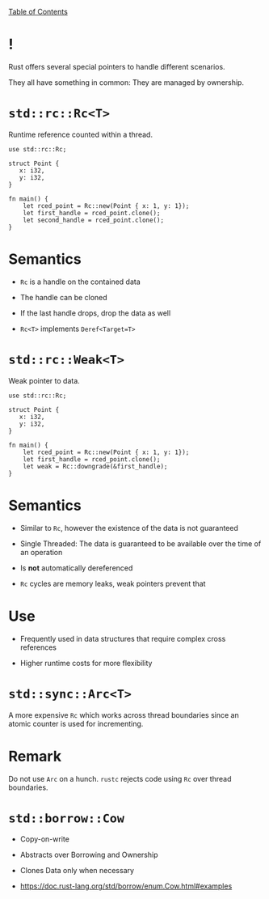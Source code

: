 [Table of Contents](./index.html)

!
=

Rust offers several special pointers to handle different scenarios.

They all have something in common: They are managed by ownership.

`std::rc::Rc<T>`
================

Runtime reference counted within a thread.

    use std::rc::Rc;

    struct Point {
       x: i32,
       y: i32,
    }

    fn main() {
        let rced_point = Rc::new(Point { x: 1, y: 1});
        let first_handle = rced_point.clone();
        let second_handle = rced_point.clone();
    }

Semantics
=========

-   `Rc` is a handle on the contained data

-   The handle can be cloned

-   If the last handle drops, drop the data as well

-   `Rc<T>` implements `Deref<Target=T>`

`std::rc::Weak<T>`
==================

Weak pointer to data.

    use std::rc::Rc;

    struct Point {
       x: i32,
       y: i32,
    }

    fn main() {
        let rced_point = Rc::new(Point { x: 1, y: 1});
        let first_handle = rced_point.clone();
        let weak = Rc::downgrade(&first_handle);
    }

Semantics
=========

-   Similar to `Rc`, however the existence of the data is not guaranteed

-   Single Threaded: The data is guaranteed to be available over the
    time of an operation

-   Is **not** automatically dereferenced

-   `Rc` cycles are memory leaks, weak pointers prevent that

Use
===

-   Frequently used in data structures that require complex cross
    references

-   Higher runtime costs for more flexibility

`std::sync::Arc<T>`
===================

A more expensive `Rc` which works across thread boundaries since an
atomic counter is used for incrementing.

Remark
======

Do not use `Arc` on a hunch. `rustc` rejects code using `Rc` over thread
boundaries.

`std::borrow::Cow`
==================

-   Copy-on-write

-   Abstracts over Borrowing and Ownership

-   Clones Data only when necessary

-   <https://doc.rust-lang.org/std/borrow/enum.Cow.html#examples>
